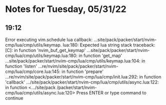 # Notes for Tuesday, 05/31/22

## 19:12


Error executing vim.schedule lua callback: ...site/pack/packer/start/nvim-cmp/lua/cmp/utils/keymap.
lua:180: Expected lua string
stack traceback:
        [C]: in function 'nvim_buf_get_keymap'
        ...site/pack/packer/start/nvim-cmp/lua/cmp/utils/keymap.lua:180: in function 'get_map'
        ...site/pack/packer/start/nvim-cmp/lua/cmp/utils/keymap.lua:104: in function 'listen'
        ...re/nvim/site/pack/packer/start/nvim-cmp/lua/cmp/core.lua:145: in function 'prepare'
        ...re/nvim/site/pack/packer/start/nvim-cmp/lua/cmp/init.lua:292: in function 'callback'
        .../site/pack/packer/start/nvim-cmp/lua/cmp/utils/async.lua:122: in function <.../site/pack
/packer/start/nvim-cmp/lua/cmp/utils/async.lua:120>
Press ENTER or type command to continue
